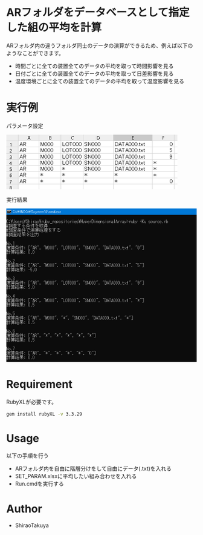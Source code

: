 ﻿# ARフォルダをデータベースとして指定した組の平均を計算

ARフォルダ内の違うフォルダ同士のデータの演算ができるため、例えば以下のようなことができます。
* 時間ごとに全ての装置全てのデータの平均を取って時間影響を見る
* 日付ごとに全ての装置全てのデータの平均を取って日差影響を見る
* 温度環境ごとに全ての装置全てのデータの平均を取って温度影響を見る
 
# 実行例

パラメータ設定

![cap_param](https://raw.githubusercontent.com/ShiraoTakuya/Ruby_Repositories/main/HyperDimensionalArray/cap_param.PNG)

実行結果

![cap_results](https://raw.githubusercontent.com/ShiraoTakuya/Ruby_Repositories/main/HyperDimensionalArray/cap_results.PNG)
 
# Requirement
 
RubyXLが必要です。

```bash
gem install rubyXL -v 3.3.29
```
 
# Usage

以下の手順を行う
* ARフォルダ内を自由に階層分けをして自由にデータ(.txt)を入れる
* SET_PARAM.xlsxに平均したい組み合わせを入れる
* Run.cmdを実行する
 
# Author
  
* ShiraoTakuya
